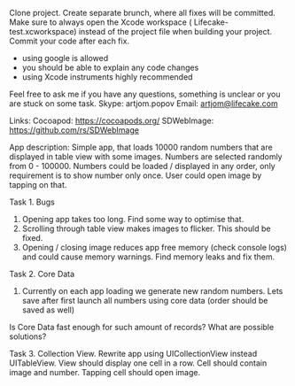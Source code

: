 Clone project. Create separate brunch, where all fixes will be committed. Make sure to always open the Xcode workspace ( Lifecake-test.xcworkspace) instead of the project file when building your project. Commit your code after each fix.

- using google is allowed
- you should be able to explain any code changes
- using Xcode instruments highly recommended

Feel free to ask me if you have any questions, something is unclear or you are stuck on some task.
Skype: artjom.popov
Email: artjom@lifecake.com

Links:
Cocoapod: https://cocoapods.org/
SDWebImage: https://github.com/rs/SDWebImage

App description:
Simple app, that loads 10000 random numbers that are displayed in table view with some images. Numbers are selected randomly from 0 - 100000. Numbers could be loaded / displayed in any order, only requirement is to show number only once. User could open image by tapping on that.

Task 1. Bugs
1) Opening app takes too long. Find some way to optimise that.
2) Scrolling through table view makes images to flicker. This should be fixed.
3) Opening / closing image reduces app free memory (check console logs) and could cause memory warnings. Find memory leaks and fix them.

Task 2. Core Data
1) Currently on each app loading we generate new random numbers. Lets save after first launch all numbers using core data (order should be saved as well)

Is Core Data fast enough for such amount of records? What are possible solutions?

Task 3. Collection View.
Rewrite app using UICollectionView instead UITableView. View should display one cell in a row. Cell should contain image and number. Tapping cell should open image.
